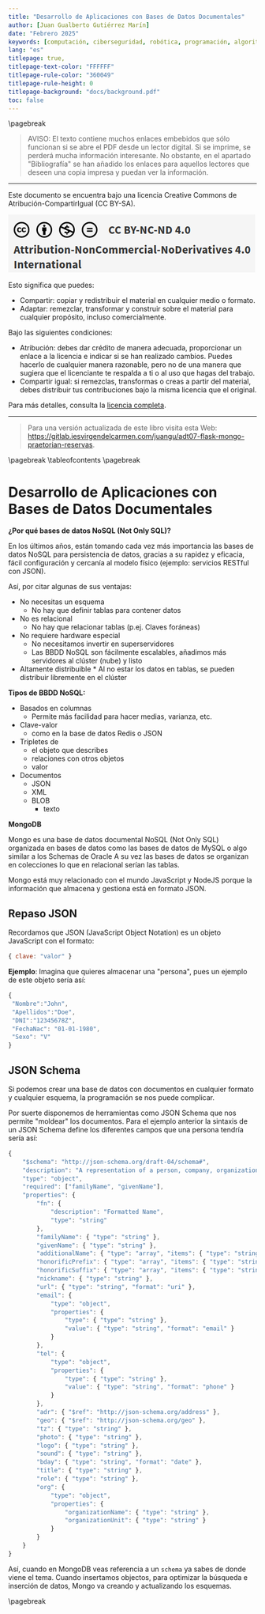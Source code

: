 ```yaml
---
title: "Desarrollo de Aplicaciones con Bases de Datos Documentales"
author: [Juan Gualberto Gutiérrez Marín]
date: "Febrero 2025"
keywords: [computación, ciberseguridad, robótica, programación, algoritmo, hacking]
lang: "es"
titlepage: true,
titlepage-text-color: "FFFFFF"
titlepage-rule-color: "360049"
titlepage-rule-height: 0
titlepage-background: "docs/background.pdf"
toc: false
---
```



\pagebreak

> AVISO: El texto contiene muchos enlaces embebidos que sólo funcionan si se abre el PDF desde un lector digital. Si se imprime, se perderá mucha información interesante. No obstante, en el apartado "Bibliografía" se han añadido los enlaces para aquellos lectores que deseen una copia impresa y puedan ver la información. 

---

Este documento se encuentra bajo una licencia Creative Commons de Atribución-CompartirIgual (CC BY-SA). 

![Atribución-CompartirIgual (CC BY-SA)](docs/licencia.png)

Esto significa que puedes:

- Compartir: copiar y redistribuir el material en cualquier medio o formato.
- Adaptar: remezclar, transformar y construir sobre el material para cualquier propósito, incluso comercialmente.

Bajo las siguientes condiciones:

- Atribución: debes dar crédito de manera adecuada, proporcionar un enlace a la licencia e indicar si se han realizado cambios. Puedes hacerlo de cualquier manera razonable, pero no de una manera que sugiera que el licenciante te respalda a ti o al uso que hagas del trabajo.
- Compartir igual: si remezclas, transformas o creas a partir del material, debes distribuir tus contribuciones bajo la misma licencia que el original.

Para más detalles, consulta la [licencia completa](https://creativecommons.org/licenses/by-sa/4.0/legalcode.es).

---

> Para una versión actualizada de este libro visita esta Web: <https://gitlab.iesvirgendelcarmen.com/juangu/adt07-flask-mongo-praetorian-reservas>.




\pagebreak
\tableofcontents
\pagebreak


# Desarrollo de Aplicaciones con Bases de Datos Documentales

**¿Por qué bases de datos NoSQL (Not Only SQL)?**

En los últimos años, están tomando cada vez más importancia las bases de datos NoSQL para persistencia de datos, gracias a su rapidez y eficacia, fácil configuración y cercanía al modelo físico (ejemplo: servicios RESTful con JSON).

Así, por citar algunas de sus ventajas:

* No necesitas un esquema
    * No hay que definir tablas para contener datos
* No es relacional
    * No hay que relacionar tablas (p.ej. Claves foráneas)
* No requiere hardware especial
    * No necesitamos invertir en superservidores
    * Las BBDD NoSQL son fácilmente escalables, añadimos más servidores al clúster (nube) y listo
* Altamente distribuible
        * Al no estar los datos en tablas, se pueden distribuir libremente en el clúster

**Tipos de BBDD NoSQL:**

* Basados en columnas
    * Permite más facilidad para hacer medias, varianza, etc.
* Clave-valor
    * como en la base de datos Redis o JSON
* Tripletes de
    * el objeto que describes
    * relaciones con otros objetos
    * valor
* Documentos
    * JSON
    * XML
    * BLOB
        * texto

**MongoDB**

Mongo es una base de datos documental NoSQL (Not Only SQL) organizada en bases de datos como las bases de datos de MySQL o algo similar a los Schemas de Oracle
A su vez las bases de datos se organizan en colecciones lo que en relacional serían las tablas.

Mongo está muy relacionado con el mundo JavaScript y NodeJS porque la información que almacena y gestiona está en formato JSON.

## Repaso JSON

Recordamos que JSON (JavaScript Object Notation) es un objeto JavaScript con el formato:

```js
{ clave: "valor" }
```

**Ejemplo**: Imagina que quieres almacenar una "persona", pues un ejemplo de este objeto sería así:

```js
{
 "Nombre":"John",
 "Apellidos":"Doe",
 "DNI":"12345678Z",
 "FechaNac": "01-01-1980",
 "Sexo": "V"
}
```

## JSON Schema

Si podemos crear una base de datos con documentos en cualquier formato y cualquier esquema, la programación se nos puede complicar. 

Por suerte disponemos de herramientas como JSON Schema que nos permite "moldear" los documentos. Para el ejemplo anterior la sintaxis de un JSON Schema define los diferentes campos que una persona tendría sería así:

```js
{
    "$schema": "http://json-schema.org/draft-04/schema#",
    "description": "A representation of a person, company, organization, or place",
    "type": "object",
    "required": ["familyName", "givenName"],
    "properties": {
        "fn": {
            "description": "Formatted Name",
            "type": "string"
        },
        "familyName": { "type": "string" },
        "givenName": { "type": "string" },
        "additionalName": { "type": "array", "items": { "type": "string" } },
        "honorificPrefix": { "type": "array", "items": { "type": "string" } },
        "honorificSuffix": { "type": "array", "items": { "type": "string" } },
        "nickname": { "type": "string" },
        "url": { "type": "string", "format": "uri" },
        "email": {
            "type": "object",
            "properties": {
                "type": { "type": "string" },
                "value": { "type": "string", "format": "email" }
            }
        },
        "tel": {
            "type": "object",
            "properties": {
                "type": { "type": "string" },
                "value": { "type": "string", "format": "phone" }
            }
        },
        "adr": { "$ref": "http://json-schema.org/address" },
        "geo": { "$ref": "http://json-schema.org/geo" },
        "tz": { "type": "string" },
        "photo": { "type": "string" },
        "logo": { "type": "string" },
        "sound": { "type": "string" },
        "bday": { "type": "string", "format": "date" },
        "title": { "type": "string" },
        "role": { "type": "string" },
        "org": {
            "type": "object",
            "properties": {
                "organizationName": { "type": "string" },
                "organizationUnit": { "type": "string" }
            }
        }
    }
}
```

Así, cuando en MongoDB veas referencia a un `schema` ya sabes de donde viene el tema. Cuando insertamos objectos, para optimizar la búsqueda e inserción de datos, Mongo va creando y actualizando los esquemas.

\pagebreak